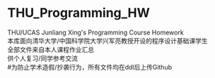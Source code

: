 # THU_Programming_HW
THU/UCAS Junliang Xing's Programming Course Homework  
本库面向清华大学/中国科学院大学兴军亮教授开设的程序设计基础课学生  
全部文件来自本人课程作业汇总  
供个人复习/同学参考交流  
#为防止学术造假/抄袭行为，所有文件均在ddl后上传Github
